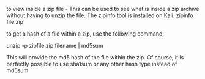 to view inside a zip file - This can be used to see what is inside a zip archive without having to unzip the file. The zipinfo tool is installed on Kali.
zipinfo file.zip

to get a hash of a file within a zip, use the following command:

unzip -p zipfile.zip filename | md5sum 

This will provide the md5 hash of the file within the zip. Of course, it is perfectly possible to use sha1sum or any other hash type instead of md5sum.


